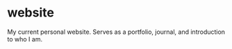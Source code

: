 # website
My current personal website. Serves as a portfolio, journal, and introduction to who I am.
